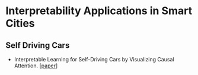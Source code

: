 Interpretability Applications in Smart Cities
===============================================================================

Self Driving Cars
-------------------------------------------------------------------------------

- Interpretable Learning for Self-Driving Cars by Visualizing Causal Attention. \[[paper](https://arxiv.org/abs/1703.10631.pdf)]
